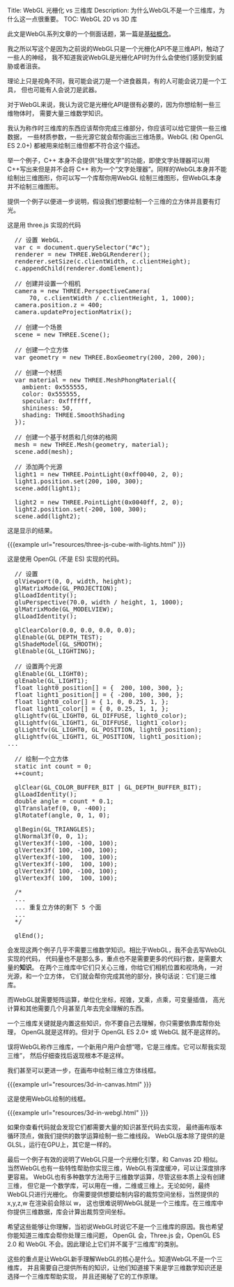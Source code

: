 Title: WebGL 光栅化 vs 三维库
Description: 为什么WebGL不是一个三维库，为什么这一点很重要。
TOC: WebGL 2D vs 3D 库


此文是WebGL系列文章的一个侧面话题，第一篇是[基础概念](webgl-fundamentals.html)。

我之所以写这个是因为之前说的WebGL只是一个光栅化API不是三维API，触动了一些人的神经，
我不知道我说WebGL是光栅化API时为什么会使他们感到受到威胁或者沮丧。

理论上只是视角不同，我可能会说刀是一个进食器具，有的人可能会说刀是一个工具，
但也可能有人会说刀是武器。

对于WebGL来说，我认为说它是光栅化API是很有必要的，因为你想绘制一些三维物体时，
需要大量三维数学知识。

我认为称作时三维库的东西应该帮你完成三维部分，你应该可以给它提供一些三维数据，
一些材质参数，一些光源它就会帮你画出三维场景。WebGL (和 OpenGL ES 2.0+)
都被用来绘制三维但都不符合这个描述。

举一个例子，C++ 本身不会提供“处理文字”的功能，即使文字处理器可以用C++写出来但是并不会将
C++ 称为一个“文字处理器”。同样的WebGL本身并不能绘制出三维图形，你可以写一个库帮你用WebGL
绘制三维图形，但WebGL本身并不绘制三维图形。

提供一个例子以便进一步说明，假设我们想要绘制一个三维的立方体并且要有灯光。

这是用 three.js 实现的代码

<pre class="prettyprint showlinemods">
  // 设置 WebGL.
  var c = document.querySelector("#c");
  renderer = new THREE.WebGLRenderer();
  renderer.setSize(c.clientWidth, c.clientHeight);
  c.appendChild(renderer.domElement);

  // 创建并设置一个相机
  camera = new THREE.PerspectiveCamera(
      70, c.clientWidth / c.clientHeight, 1, 1000);
  camera.position.z = 400;
  camera.updateProjectionMatrix();

  // 创建一个场景
  scene = new THREE.Scene();

  // 创建一个立方体
  var geometry = new THREE.BoxGeometry(200, 200, 200);

  // 创建一个材质
  var material = new THREE.MeshPhongMaterial({
    ambient: 0x555555,
    color: 0x555555,
    specular: 0xffffff,
    shininess: 50,
    shading: THREE.SmoothShading
  });

  // 创建一个基于材质和几何体的格网
  mesh = new THREE.Mesh(geometry, material);
  scene.add(mesh);

  // 添加两个光源
  light1 = new THREE.PointLight(0xff0040, 2, 0);
  light1.position.set(200, 100, 300);
  scene.add(light1);

  light2 = new THREE.PointLight(0x0040ff, 2, 0);
  light2.position.set(-200, 100, 300);
  scene.add(light2);
</pre>

这是显示的结果。

{{{example url="resources/three-js-cube-with-lights.html" }}}

这是使用 OpenGL (不是 ES) 实现的代码。

<pre class="prettyprint showlinemods">
  // 设置
  glViewport(0, 0, width, height);
  glMatrixMode(GL_PROJECTION);
  glLoadIdentity();
  gluPerspective(70.0, width / height, 1, 1000);
  glMatrixMode(GL_MODELVIEW);
  glLoadIdentity();

  glClearColor(0.0, 0.0, 0.0, 0.0);
  glEnable(GL_DEPTH_TEST);
  glShadeModel(GL_SMOOTH);
  glEnable(GL_LIGHTING);

  // 设置两个光源
  glEnable(GL_LIGHT0);
  glEnable(GL_LIGHT1);
  float light0_position[] = {  200, 100, 300, };
  float light1_position[] = { -200, 100, 300, };
  float light0_color[] = { 1, 0, 0.25, 1, };
  float light1_color[] = { 0, 0.25, 1, 1, };
  glLightfv(GL_LIGHT0, GL_DIFFUSE, light0_color);
  glLightfv(GL_LIGHT1, GL_DIFFUSE, light1_color);
  glLightfv(GL_LIGHT0, GL_POSITION, light0_position);
  glLightfv(GL_LIGHT1, GL_POSITION, light1_position);
...

  // 绘制一个立方体
  static int count = 0;
  ++count;

  glClear(GL_COLOR_BUFFER_BIT | GL_DEPTH_BUFFER_BIT);
  glLoadIdentity();
  double angle = count * 0.1;
  glTranslatef(0, 0, -400);
  glRotatef(angle, 0, 1, 0);

  glBegin(GL_TRIANGLES);
  glNormal3f(0, 0, 1);
  glVertex3f(-100, -100, 100);
  glVertex3f( 100, -100, 100);
  glVertex3f(-100,  100, 100);
  glVertex3f(-100,  100, 100);
  glVertex3f( 100, -100, 100);
  glVertex3f( 100,  100, 100);

  /*
  ...
  ... 重复立方体的剩下 5 个面
  ...
  */

  glEnd();
</pre>

会发现这两个例子几乎不需要三维数学知识。相比于WebGL，我不会去写WebGL实现的代码，
代码量也不是那么多，重点也不是需要更多的代码行数，是需要大量的**知识**。
在两个三维库中它们只关心三维，你给它们相机位置和视场角，一对光源，和一个立方体，
它们就会帮你完成其他的部分，换句话说：它们是三维库。

而WebGL就需要矩阵运算，单位化坐标，视锥，叉乘，点乘，可变量插值，
高光计算和其他需要几个月甚至几年去完全理解的东西。

一个三维库关键就是内置这些知识，你不要自己去理解，你只需要依靠库帮你处理，
OpenGL就是这样的。但对于 OpenGL ES 2.0+ 或 WebGL 就不是这样的。

误将WebGL称作三维库，一个新用户用户会想“嗯，它是三维库。它可以帮我实现三维”，
然后仔细查找后返现根本不是这样。

我们甚至可以更进一步，在画布中绘制三维立方体线框。

{{{example url="resources/3d-in-canvas.html" }}}

这是使用WebGL绘制的线框。

{{{example url="resources/3d-in-webgl.html" }}}

如果你查看代码就会发现它们都需要大量的知识甚至代码去实现，
最终画布版本循环顶点，做我们提供的数学运算绘制一些二维线段。
WebGL版本除了提供的是GLSL，运行在GPU上，其它是一样的。

最后一个例子有效的说明了WebGL只是一个光栅化引擎，和 Canvas 2D 相似。
当然WebGL也有一些特性帮助你实现三维，WebGL有深度缓冲，可以让深度排序更容易。
WebGL也有多种数学方法用于三维数学运算，尽管这些本质上没有创建三维，
但它是一个数学库，可以用在一维，二维或三维上。无论如何，最终WebGL只进行光栅化。
你需要提供想要绘制内容的裁剪空间坐标，当然提供的 x,y,z,w 在渲染前会除以 w，
这也很难说明WebGL就是一个三维库。在三维库中你提供三维数据，库会计算出裁剪空间坐标。

希望这些能够让你理解，当初说WebGL时说它不是一个三维库的原因。我也希望你能知道三维库会帮你处理三维问题，
OpenGL 会，Three.js 会，OpenGL ES 2.0 和 WebGL 不会。因此理论上它们并不属于“三维库”的类别。

这些的重点是让WebGL新手理解WebGL的核心是什么。知道WebGL不是一个三维库，
并且需要自己提供所有的知识，让他们知道接下来是学三维数学知识还是选择一个三维库帮助实现，
并且还揭秘了它的工作原理。

